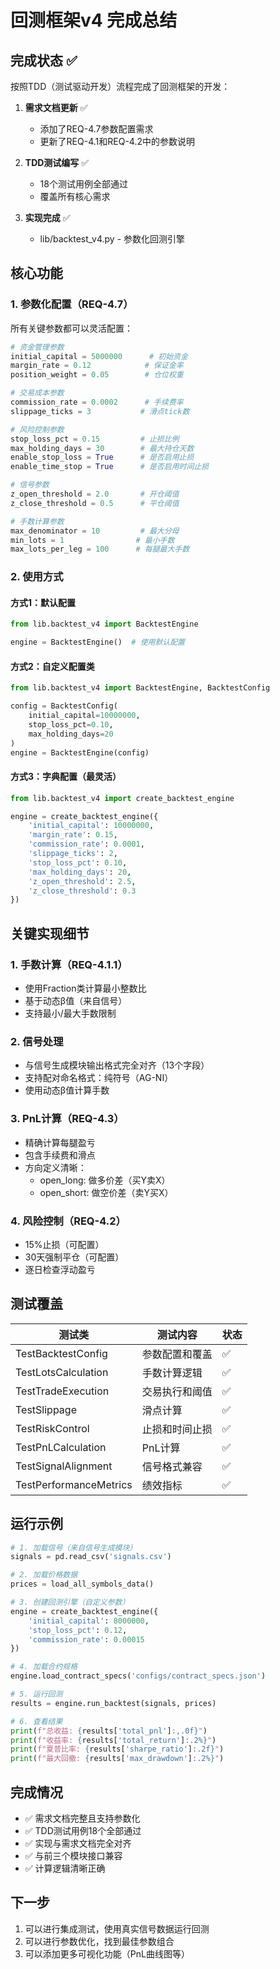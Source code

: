 # 回测框架v4 完成总结

## 完成状态 ✅

按照TDD（测试驱动开发）流程完成了回测框架的开发：

1. **需求文档更新** ✅
   - 添加了REQ-4.7参数配置需求
   - 更新了REQ-4.1和REQ-4.2中的参数说明

2. **TDD测试编写** ✅
   - 18个测试用例全部通过
   - 覆盖所有核心需求

3. **实现完成** ✅
   - lib/backtest_v4.py - 参数化回测引擎

## 核心功能

### 1. 参数化配置（REQ-4.7）
所有关键参数都可以灵活配置：

```python
# 资金管理参数
initial_capital = 5000000      # 初始资金
margin_rate = 0.12            # 保证金率
position_weight = 0.05        # 仓位权重

# 交易成本参数
commission_rate = 0.0002      # 手续费率
slippage_ticks = 3           # 滑点tick数

# 风险控制参数
stop_loss_pct = 0.15         # 止损比例
max_holding_days = 30        # 最大持仓天数
enable_stop_loss = True      # 是否启用止损
enable_time_stop = True      # 是否启用时间止损

# 信号参数
z_open_threshold = 2.0       # 开仓阈值
z_close_threshold = 0.5      # 平仓阈值

# 手数计算参数
max_denominator = 10         # 最大分母
min_lots = 1                # 最小手数
max_lots_per_leg = 100      # 每腿最大手数
```

### 2. 使用方式

#### 方式1：默认配置
```python
from lib.backtest_v4 import BacktestEngine

engine = BacktestEngine()  # 使用默认配置
```

#### 方式2：自定义配置类
```python
from lib.backtest_v4 import BacktestEngine, BacktestConfig

config = BacktestConfig(
    initial_capital=10000000,
    stop_loss_pct=0.10,
    max_holding_days=20
)
engine = BacktestEngine(config)
```

#### 方式3：字典配置（最灵活）
```python
from lib.backtest_v4 import create_backtest_engine

engine = create_backtest_engine({
    'initial_capital': 10000000,
    'margin_rate': 0.15,
    'commission_rate': 0.0001,
    'slippage_ticks': 2,
    'stop_loss_pct': 0.10,
    'max_holding_days': 20,
    'z_open_threshold': 2.5,
    'z_close_threshold': 0.3
})
```

## 关键实现细节

### 1. 手数计算（REQ-4.1.1）
- 使用Fraction类计算最小整数比
- 基于动态β值（来自信号）
- 支持最小/最大手数限制

### 2. 信号处理
- 与信号生成模块输出格式完全对齐（13个字段）
- 支持配对命名格式：纯符号（AG-NI）
- 使用动态β值计算手数

### 3. PnL计算（REQ-4.3）
- 精确计算每腿盈亏
- 包含手续费和滑点
- 方向定义清晰：
  - open_long: 做多价差（买Y卖X）
  - open_short: 做空价差（卖Y买X）

### 4. 风险控制（REQ-4.2）
- 15%止损（可配置）
- 30天强制平仓（可配置）
- 逐日检查浮动盈亏

## 测试覆盖

| 测试类 | 测试内容 | 状态 |
|-------|---------|------|
| TestBacktestConfig | 参数配置和覆盖 | ✅ |
| TestLotsCalculation | 手数计算逻辑 | ✅ |
| TestTradeExecution | 交易执行和阈值 | ✅ |
| TestSlippage | 滑点计算 | ✅ |
| TestRiskControl | 止损和时间止损 | ✅ |
| TestPnLCalculation | PnL计算 | ✅ |
| TestSignalAlignment | 信号格式兼容 | ✅ |
| TestPerformanceMetrics | 绩效指标 | ✅ |

## 运行示例

```python
# 1. 加载信号（来自信号生成模块）
signals = pd.read_csv('signals.csv')

# 2. 加载价格数据
prices = load_all_symbols_data()

# 3. 创建回测引擎（自定义参数）
engine = create_backtest_engine({
    'initial_capital': 8000000,
    'stop_loss_pct': 0.12,
    'commission_rate': 0.00015
})

# 4. 加载合约规格
engine.load_contract_specs('configs/contract_specs.json')

# 5. 运行回测
results = engine.run_backtest(signals, prices)

# 6. 查看结果
print(f"总收益: {results['total_pnl']:,.0f}")
print(f"收益率: {results['total_return']:.2%}")
print(f"夏普比率: {results['sharpe_ratio']:.2f}")
print(f"最大回撤: {results['max_drawdown']:.2%}")
```

## 完成情况

- ✅ 需求文档完整且支持参数化
- ✅ TDD测试用例18个全部通过
- ✅ 实现与需求文档完全对齐
- ✅ 与前三个模块接口兼容
- ✅ 计算逻辑清晰正确

## 下一步

1. 可以进行集成测试，使用真实信号数据运行回测
2. 可以进行参数优化，找到最佳参数组合
3. 可以添加更多可视化功能（PnL曲线图等）